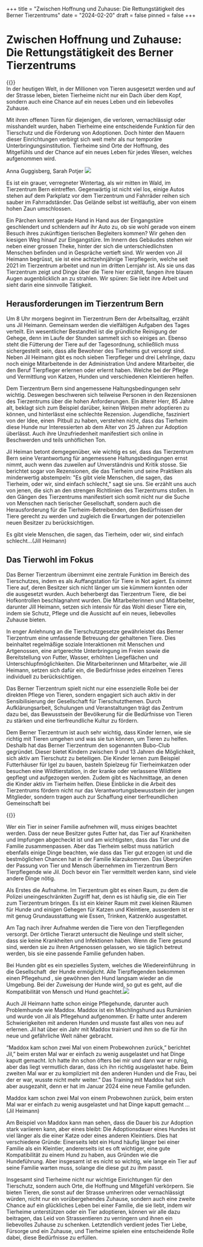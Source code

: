 +++
title = "Zwischen Hoffnung und Zuhause: Die Rettungstätigkeit des Berner Tierzentrums"
date = "2024-02-20"
draft = false
pinned = false
+++
# Zwischen Hoffnung und Zuhause: Die Rettungstätigkeit des Berner Tierzentrums

{{</lead>}}\
In der heutigen Welt, in der Millionen von Tieren ausgesetzt werden und auf der Strasse leben, bieten Tierheime nicht nur ein Dach über dem Kopf, sondern auch eine Chance auf ein neues Leben und ein liebevolles Zuhause. 

Mit ihren offenen Türen für diejenigen, die verloren, vernachlässigt oder misshandelt wurden, haben Tierheime eine entscheidende Funktion für den Tierschutz und die Förderung von Adoptionen. Doch hinter den Mauern dieser Einrichtungen verbirgt sich weit mehr als nur temporäre Unterbringungsinstitution. Tierheime sind Orte der Hoffnung, des Mitgefühls und der Chance auf ein neues Leben für jedes Wesen, welches aufgenommen wird. 

Anna Guggisberg, Sarah Potjer ![](https://lh7-us.googleusercontent.com/WSf5tWKqbyccq6QJTeybJCmaQHzpFj8sg1UCLxRLzGdfga4tMUsKqOWNvcZH-KF11NQ6xhR7_hE5NnaKGuQ2-Qh1h9O9KiBqs9ANfevbpjuz0Sfh07iM-9ftTaSIwz1bHUsQVgvWjIe14BzxhYPOgw)

Es ist ein grauer, verregneter Wintertag, als wir mitten im Wald, im Tierzentrum Bern eintreffen. Gegenwärtig ist nicht viel los, einige Autos stehen auf dem Parkplatz vor dem Tierzentrum und Fahrräder reihen sich sauber im Fahrradständer. Das Gelände selbst ist weitläufig, aber von einem hohen Zaun umschlossen. 

Ein Pärchen kommt gerade Hand in Hand aus der Eingangstüre geschlendert und schlendern auf ihr Auto zu, ob sie wohl gerade von einem Besuch ihres zukünftigen tierischen Begleiters kommen? Wir gehen den kiesigen Weg hinauf zur Eingangstüre. Im Innern des Gebäudes stehen wir neben einer grossen Theke, hinter der sich die unterschiedlichsten Menschen befinden und in Gespräche vertieft sind. Wir werden von Jil Heimann begrüsst, sie ist eine achtzehnjährige Tierpflegerin, welche seit 2021 im Tierzentrum arbeitet und nun im dritten Lernjahr ist. Als sie uns das Tierzentrum zeigt und Dinge über die Tiere hier erzählt, fangen ihre blauen Augen augenblicklich an zu strahlen. Wir spüren: Sie liebt ihre Arbeit und sieht darin eine sinnvolle Tätigkeit. 

## Herausforderungen im Tierzentrum Bern

Um 8 Uhr morgens beginnt im Tierzentrum Bern der Arbeitsalltag, erzählt uns Jil Heimann. Gemeinsam werden die vielfältigen Aufgaben des Tages verteilt. Ein wesentlicher Bestandteil ist die gründliche Reinigung der Gehege, denn im Laufe der Stunden sammelt sich so einiges an. Ebenso steht die Fütterung der Tiere auf der Tagesordnung, schließlich muss sichergestellt sein, dass alle Bewohner des Tierheims gut versorgt sind. Neben Jil Heimann gibt es noch sieben Tierpfleger und drei Lehrlinge, dazu noch einige Mitarbeitende in der Administration Und andere Mitarbeiter, die den Beruf Tierpfleger erlernen oder erlernt haben. Welche bei der Pflege und Vermittlung von Katzen, Hunden und verschiedenen Kleintieren helfen.

Dem Tierzentrum Bern sind angemessene Haltungsbedingungen sehr wichtig. Deswegen beschweren sich teilweise Personen in den Rezensionen des Tierzentrums über die hohen Anforderungen. Ein älterer Herr, 85 Jahre alt, beklagt sich zum Beispiel darüber, keinen Welpen mehr adoptieren zu können, und hinterlässt eine schlechte Rezension. Jugendliche, fasziniert von der Idee, einen  Pitbull zu haben, verstehen nicht, dass das Tierheim diese Hunde nur Interessierten ab dem Alter von 25 Jahren zur Adoption überlässt. Auch ihre Unzufriedenheit manifestiert sich online in Beschwerden und teils unhöflichen Ton.

Jil Heiman betont demgegenüber, wie wichtig es sei, dass das Tierzentrum Bern seine Verantwortung für angemessene Haltungsbedingungen ernst nimmt, auch wenn das zuweilen auf Unverständnis und Kritik stosse. Sie berichtet sogar von Rezensionen, die das Tierheim und seine Praktiken als minderwertig abstempeln: "Es gibt viele Menschen, die sagen, das Tierheim, oder wir, sind einfach schlecht," sagt sie uns. Sie erzählt uns auch von jenen, die sich an den strengen Richtlinien des Tierzentrums stoßen. In den Gängen des Tierzentrums manifestiert sich somit nicht nur die Suche von Menschen nach tierischer Gesellschaft, sondern auch die Herausforderung für die Tierheim-Betreibenden, den Bedürfnissen der Tiere gerecht zu werden und zugleich die Erwartungen der potenziellen neuen Besitzer zu berücksichtigen. 

Es gibt viele Menschen, die sagen, das Tierheim, oder wir, sind einfach schlecht…(Jill Heimann)

## Das Tierwohl im Fokus 

Das Berner Tierzentrum übernimmt eine zentrale Funktion im Bereich des Tierschutzes, indem es als Auffangstation für Tiere in Not agiert. Es nimmt Tiere auf, deren Besitzer sich nicht länger um sie kümmern konnten oder die ausgesetzt wurden. Auch beherbergt das Tierzentrum Tiere,  die bei Hofkontrollen beschlagnahmt wurden. Die Mitarbeiterinnen und Mitarbeiter, darunter Jill Heimann, setzen sich intensiv für das Wohl dieser Tiere ein, indem sie Schutz, Pflege und die Aussicht auf ein neues, liebevolles Zuhause bieten.

In enger Anlehnung an die Tierschutzgesetze gewährleistet das Berner Tierzentrum eine umfassende Betreuung der gehaltenen Tiere. Dies beinhaltet regelmäßige soziale Interaktionen mit Menschen und Artgenossen, eine artgerechte Unterbringung im Freien sowie die Bereitstellung von Futter, Wasser, erhöhten Liegeflächen und Unterschlupfmöglichkeiten. Die Mitarbeiterinnen und Mitarbeiter, wie Jill Heimann, setzen sich dafür ein, die Bedürfnisse jedes einzelnen Tieres individuell zu berücksichtigen.

Das Berner Tierzentrum spielt nicht nur eine essenzielle Rolle bei der direkten Pflege von Tieren, sondern engagiert sich auch aktiv in der Sensibilisierung der Gesellschaft für Tierschutzthemen. Durch Aufklärungsarbeit, Schulungen und Veranstaltungen trägt das Zentrum dazu bei, das Bewusstsein der Bevölkerung für die Bedürfnisse von Tieren zu stärken und eine tierfreundliche Kultur zu fördern.

Dem Berner Tierzentrum ist auch sehr wichtig, dass Kinder lernen, wie sie richtig mit Tieren umgehen und was sie tun können, um Tieren zu helfen. Deshalb hat das Berner Tierzentrum den sogenannten Bubo-Club gegründet. Dieser bietet Kindern zwischen 9 und 13 Jahren die Möglichkeit, sich aktiv am Tierschutz zu beteiligen. Die Kinder lernen zum Beispiel Futterhäuser für Igel zu bauen, basteln Spielzeug für Tierheimkatzen oder besuchen eine Wildtierstation, in der kranke oder verlassene Wildtiere gepflegt und aufgezogen werden. Zudem gibt es Nachmittage, an denen die Kinder aktiv im Tierheim helfen. Diese Einblicke in die Arbeit des Tierzentrums fördern nicht nur das Verantwortungsbewusstsein der jungen Mitglieder, sondern tragen auch zur Schaffung einer tierfreundlichen Gemeinschaft bei

{{</box>}}

Wer ein Tier in seiner Familie aufnehmen will, muss einiges beachtet werden. Dass der neue Besitzer gutes Futter hat, das Tier auf Krankheiten und Impfungen abgecheckt ist und am wichtigsten, dass das Tier und die Familie zusammenpassen. Aber das Tierheim selbst muss natürlich ebenfalls einige Dinge beachten, wie dass das Tier gut erzogen ist und die bestmöglichen Chancen hat in der Familie klarzukommen. Das Überprüfen der Passung von Tier und Mensch übernehmen im Tierzentrum Bern Tierpflegende wie Jil. Doch bevor ein Tier vermittelt werden kann, sind viele andere Dinge nötig. 

Als Erstes die Aufnahme. Im Tierzentrum gibt es einen Raum, zu dem die Polizei uneingeschränkten Zugriff hat, denn es ist häufig sie, die ein Tier zum Tierzentrum bringen. Es ist ein kleiner Raum mit zwei kleinen Räumen für Hunde und einigen Gehegen für Katzen und Kleintiere, ausserdem ist er mit genug Grundausstattung wie Essen, Trinken, Katzenklo ausgestattet.  

Am Tag nach ihrer Aufnahme werden die Tiere von den Tierpflegenden versorgt. Der örtliche Tierarzt untersucht die Neulinge und stellt sicher, dass sie keine Krankheiten und Infektionen haben. Wenn die Tiere gesund sind, werden sie zu ihren Artgenossen gelassen, wo sie täglich betreut werden, bis sie eine passende Familie gefunden haben.

Bei Hunden gibt es ein spezielles System, welches die Wiedereinführung  in die Gesellschaft  der Hunde ermöglicht. Alle Tierpflegenden bekommen einen Pflegehund , sie gewöhnen den Hund langsam wieder an die Umgebung. Bei der Zuweisung der Hunde wird, so gut es geht, auf die Kompatibilität von Mensch und Hund geachtet.![](https://lh7-us.googleusercontent.com/T09ugarbXr5JaLwS1WeiAyeI045wxK3lZTgjvjBdqX-C3_D6_92lcc1Llh-JH2zs0pJctCg646fOy_GBUFkks5gmQE0lIJgDMzV7nXsLsHt8FwZ0vh1Jx8Iu2xEj1q8sYq2mDIuFMvrjGcFIDaqWLw)

Auch Jil Heimann hatte schon einige Pflegehunde, darunter auch Problemhunde wie Maddox. Maddox ist ein Mischlingshund aus Rumänien und wurde von Jil als Pflegehund aufgenommen. Er hatte unter anderem Schwierigkeiten mit anderen Hunden und musste fast alles von neu auf erlernen. Jil hat über ein Jahr mit Maddox trainiert und ihm so die für ihn neue und gefährliche Welt näher gebracht. 

“Maddox kam schon zwei Mal von einem Probewohnen zurück,” berichtet Jil,” beim ersten Mal war er einfach zu wenig ausgelastet und hat Dinge kaputt gemacht. Ich hatte ihn schon öfters bei mir und dann war er ruhig, aber das liegt vermutlich daran, dass ich ihn richtig ausgelastet habe. Beim zweiten Mal war er zu kompliziert mit den anderen Hunden und die Frau, bei der er war, wusste nicht mehr weiter.” Das Training mit Maddox hat sich aber ausgezahlt, denn er hat im Januar 2024 eine neue Familie gefunden. 

Maddox kam schon zwei Mal von einem Probewohnen zurück, beim ersten Mal war er einfach zu wenig ausgelastet und hat Dinge kaputt gemacht …(Jil Heimann)

Am Beispiel von Maddox kann man sehen, dass die Dauer bis zur Adoption stark variieren kann, aber eines bleibt: Die Adoptionsdauer eines Hundes ist viel länger als die einer Katze oder eines anderen Kleintiers. Dies hat  verschiedene Gründe: Einerseits lebt ein Hund häufig länger bei einer Familie als ein Kleintier, andererseits ist es oft wichtiger, eine gute Kompatibilität zu einem Hund zu haben, aus Gründen wie die Hundeführung. Aber insgesamt ist es nicht so wichtig, wie lange ein Tier auf seine Familie warten muss, solange die diese gut zu ihm passt. 

Insgesamt sind Tierheime nicht nur wichtige Einrichtungen für den Tierschutz, sondern auch Orte, die Hoffnung und Mitgefühl verkörpern. Sie bieten Tieren, die sonst auf der Strasse umherirren oder vernachlässigt würden, nicht nur ein vorübergehendes Zuhause, sondern auch eine zweite Chance auf ein glückliches Leben bei einer Familie, die sie liebt, indem wir Tierheime unterstützen oder ein Tier adoptieren, können wir alle dazu beitragen, das Leid von Strassentieren zu verringern und ihnen ein liebevolles Zuhause zu schenken. Letztendlich verdient jedes Tier Liebe, Fürsorge und ein Zuhause, und Tierheime spielen eine entscheidende Rolle dabei, diese Bedürfnisse zu erfüllen.